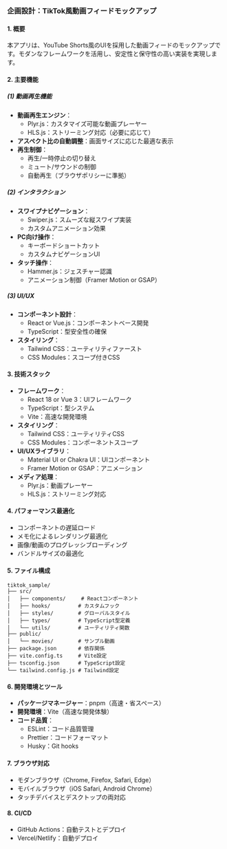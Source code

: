### **企画設計：TikTok風動画フィードモックアップ**

#### **1. 概要**  
本アプリは、YouTube Shorts風のUIを採用した動画フィードのモックアップです。モダンなフレームワークを活用し、安定性と保守性の高い実装を実現します。

#### **2. 主要機能**  
##### **(1) 動画再生機能**
- **動画再生エンジン**：
  - Plyr.js：カスタマイズ可能な動画プレーヤー
  - HLS.js：ストリーミング対応（必要に応じて）
- **アスペクト比の自動調整**：画面サイズに応じた最適な表示
- **再生制御**：
  - 再生/一時停止の切り替え
  - ミュート/サウンドの制御
  - 自動再生（ブラウザポリシーに準拠）

##### **(2) インタラクション**
- **スワイプナビゲーション**：
  - Swiper.js：スムーズな縦スワイプ実装
  - カスタムアニメーション効果
- **PC向け操作**：
  - キーボードショートカット
  - カスタムナビゲーションUI
- **タッチ操作**：
  - Hammer.js：ジェスチャー認識
  - アニメーション制御（Framer Motion or GSAP）

##### **(3) UI/UX**
- **コンポーネント設計**：
  - React or Vue.js：コンポーネントベース開発
  - TypeScript：型安全性の確保
- **スタイリング**：
  - Tailwind CSS：ユーティリティファースト
  - CSS Modules：スコープ付きCSS

#### **3. 技術スタック**
- **フレームワーク**：
  - React 18 or Vue 3：UIフレームワーク
  - TypeScript：型システム
  - Vite：高速な開発環境
- **スタイリング**：
  - Tailwind CSS：ユーティリティCSS
  - CSS Modules：コンポーネントスコープ
- **UI/UXライブラリ**：
  - Material UI or Chakra UI：UIコンポーネント
  - Framer Motion or GSAP：アニメーション
- **メディア処理**：
  - Plyr.js：動画プレーヤー
  - HLS.js：ストリーミング対応

#### **4. パフォーマンス最適化**
- コンポーネントの遅延ロード
- メモ化によるレンダリング最適化
- 画像/動画のプログレッシブローディング
- バンドルサイズの最適化

#### **5. ファイル構成**
```
tiktok_sample/
├── src/
│   ├── components/     # Reactコンポーネント
│   ├── hooks/         # カスタムフック
│   ├── styles/        # グローバルスタイル
│   ├── types/         # TypeScript型定義
│   └── utils/         # ユーティリティ関数
├── public/
│   └── movies/        # サンプル動画
├── package.json       # 依存関係
├── vite.config.ts     # Vite設定
├── tsconfig.json      # TypeScript設定
└── tailwind.config.js # Tailwind設定
```

#### **6. 開発環境とツール**
- **パッケージマネージャー**：pnpm（高速・省スペース）
- **開発環境**：Vite（高速な開発体験）
- **コード品質**：
  - ESLint：コード品質管理
  - Prettier：コードフォーマット
  - Husky：Git hooks

#### **7. ブラウザ対応**
- モダンブラウザ（Chrome, Firefox, Safari, Edge）
- モバイルブラウザ（iOS Safari, Android Chrome）
- タッチデバイスとデスクトップの両対応

#### **8. CI/CD**
- GitHub Actions：自動テストとデプロイ
- Vercel/Netlify：自動デプロイ 